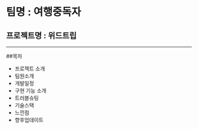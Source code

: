 # 팀명 : 여행중독자
## 프로젝트명 : 위드트립

-------------

##목차 
- 프로젝트 소개
- 팀원소개
- 개발일정
- 구현 기능 소개
- 트러블슈팅
- 기술스택
- 느낀점
- 향후업데이트
